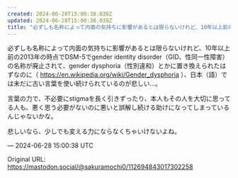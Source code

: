 ```yaml
---
created: 2024-06-28T15:00:38.030Z
updated: 2024-06-28T15:00:38.030Z
title: "必ずしも名称によって内面の気持ちに影響があるとは限らないけれど、10年以上前の2013年の時点でDSM-5でgender identity disorder（G[...]"
---
```


<p>必ずしも名称によって内面の気持ちに影響があるとは限らないけれど、10年以上前の2013年の時点でDSM-5でgender identity disorder（GID、性同一性障害）の名称が廃止されて、gender dysphoria（性別違和）とかに置き換えられたはずなのに（ <a href="https://en.wikipedia.org/wiki/Gender_dysphoria" target="_blank" rel="nofollow noopener noreferrer" translate="no"><span class="invisible">https://</span><span class="ellipsis">en.wikipedia.org/wiki/Gender_d</span><span class="invisible">ysphoria</span></a> ）、日本（語）では未だに古い言葉を使い続けられているのが悲しい…。</p><p>言葉の力で、不必要にstigmaを長く引きずったり、本人もその人を大切に思ってる人も、悪く思う必要がないのに悪いと誤解し続ける助けになってしまっているんじゃないかな。</p><p>悲しいなら、少しでも変える力にならなくちゃいけないよね。</p>

&mdash; 2024-06-28 15:00:38 UTC

Original URL: https://mastodon.social/@sakuramochi0/112694843017302258
